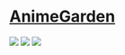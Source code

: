 # [AnimeGarden](https://github.com/yjl9903/AnimeGarden)

![](https://img.shields.io/github/license/yjl9903/Anime?style=flat-square) ![](https://img.shields.io/github/last-commit/scillidan/AnimeGarden/main?label=last%20commit%20(fork)&style=flat-square) ![](https://img.shields.io/badge/Vercel-black?style=flat&logo=Vercel&logoColor=white)